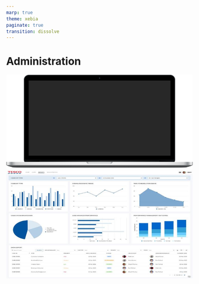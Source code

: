 ```yaml
---
marp: true
theme: xebia
paginate: true
transition: dissolve
---
```


<div class="container">
<h1>Administration​</h1>

<div class="box">
<img class="frame" src="./Images/Screenshots_PPT/Page6_Laptop_Frame.png"/>
<img class="screen" src="./Images/Screenshots_PPT/Screenshot_screen16.jpg"/>
</div>

</div>